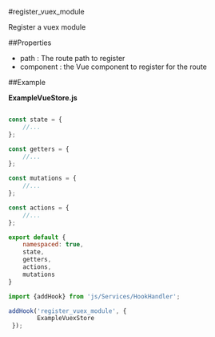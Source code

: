 
#register_vuex_module

Register a vuex module

##Properties

- path : The route path to register
- component : the Vue component to register for the route

##Example

**ExampleVueStore.js**
```javascript

const state = {
    //...
};

const getters = {
    //...
};

const mutations = {
    //...
};

const actions = {
    //...
};

export default {
    namespaced: true,
    state,
    getters,
    actions,
    mutations
}

```

```javascript
import {addHook} from 'js/Services/HookHandler';

addHook('register_vuex_module', {
        ExampleVuexStore
 });
```
